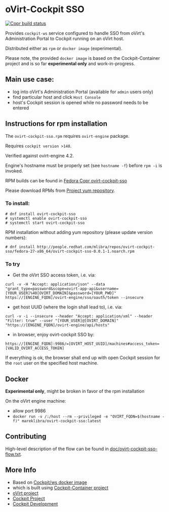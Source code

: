 # oVirt-Cockpit SSO
[![Copr build status](https://copr.fedorainfracloud.org/coprs/ovirt/ovirt-master-snapshot/package/ovirt-cockpit-sso/status_image/last_build.png)](https://copr.fedorainfracloud.org/coprs/ovirt/ovirt-master-snapshot/package/ovirt-cockpit-sso/)

Provides `cockpit-ws` service configured to handle SSO from oVirt's Administration Portal to Cockpit running on an oVirt host.

Distributed either as ``rpm`` or ``docker image`` (experimental).

Please note, the provided ``docker image`` is based on the Cockpit-Container project and is so far **experimental only** and work-in-progress.

## Main use case:
  - log into oVirt's Administration Portal (available for `admin` users only)
  - find particular host and click `Host Console`
  - host's Cockpit session is opened while no password needs to be entered

## Instructions for rpm installation
The `ovirt-cockpit-sso.rpm` requires `ovirt-engine` package.

Requires `cockpit version >140`.

Verified against ovirt-engine 4.2.

Engine's hostname must be properly set (see `hostname -f`) before `rpm -i` is invoked.

RPM builds can be found in [Fedora Copr ovirt-cockpit-sso](https://copr.fedorainfracloud.org/coprs/mlibra/ovirt-cockpit-sso/)

Please download RPMs from [Project yum repository](http://people.redhat.com/mlibra/repos/ovirt-cockpit-sso/).

### To install:
```
# dnf install ovirt-cockpit-sso
# systemctl enable ovirt-cockpit-sso
# systemctl start ovirt-cockpit-sso
```

RPM installation without adding yum repository (please update version numbers):
```
# dnf install http://people.redhat.com/mlibra/repos/ovirt-cockpit-sso/fedora-27-x86_64/ovirt-cockpit-sso-0.0.1-1.noarch.rpm
```

### To try

- Get the oVirt SSO access token, i.e. via:

```
curl -v -H "Accept: application/json" --data "grant_type=password&scope=ovirt-app-api&username=[YOUR_USER]%40[OVIRT_DOMAIN]&password=[YOUR_PWD]" https://[ENGINE_FQDN]/ovirt-engine/sso/oauth/token --insecure
```

- get host UUID (where the login shall lead to), i.e. via:

```
curl -v -i --insecure --header "Accept: application/xml" --header "Filter: true" --user "[YOUR_USER]@[OVIRT_DOMAIN]" "https://[ENGINE_FQDN]/ovirt-engine/api/hosts"
```

- in browser, enjoy ovirt-cockpit SSO by:
```
https://[ENGINE_FQDN]:9986/=[OVIRT_HOST_UUID]/machines#access_token=[VALID_OVIRT_ACCESS_TOKEN]
```

If everything is ok, the browser shall end up with open Cockpit session for the `root` user on the specified host machine.

## Docker
**Experimental only**, might be broken in favor of the rpm installation

On the oVirt engine machine:

- allow port 9986
- ``docker run -v /:/host --rm --privileged -e "OVIRT_FQDN=$(hostname -f)" mareklibra/ovirt-cockpit-sso:latest``

## Contributing

High-level description of the flow can be found in [doc/ovirt-cockpit-sso-flow.txt](https://github.com/oVirt/ovirt-cockpit-sso/blob/master/doc/ovirt-cockpit-sso-flow.txt).

## More Info

 * Based on [Cockpit/ws docker image](https://hub.docker.com/r/cockpit/ws/)
 * which is built using [Cockpit-Container project](https://github.com/cockpit-project/cockpit-container)
 * [oVirt project](http://www.ovirt.org)
 * [Cockpit Project](https://cockpit-project.org)
 * [Cockpit Development](https://github.com/cockpit-project/cockpit)
